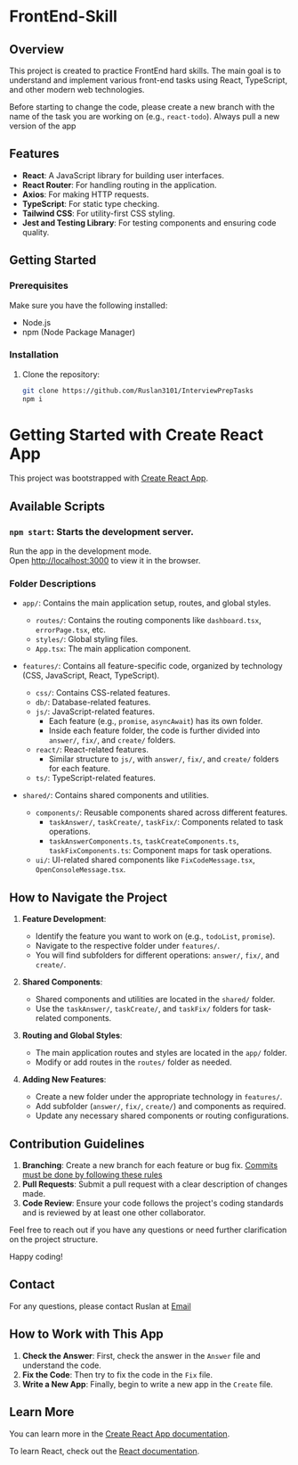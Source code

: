 # FrontEnd-Skill

## Overview

This project is created to practice FrontEnd hard skills. The main goal is to understand and implement various front-end tasks using React, TypeScript, and other modern web technologies.

Before starting to change the code, please create a new branch with the name of the task you are working on (e.g., `react-todo`).
Always pull a new version of the app

## Features

- **React**: A JavaScript library for building user interfaces.
- **React Router**: For handling routing in the application.
- **Axios**: For making HTTP requests.
- **TypeScript**: For static type checking.
- **Tailwind CSS**: For utility-first CSS styling.
- **Jest and Testing Library**: For testing components and ensuring code quality.

## Getting Started

### Prerequisites

Make sure you have the following installed:

- Node.js
- npm (Node Package Manager)

### Installation

1. Clone the repository:
   ```bash
   git clone https://github.com/Ruslan3101/InterviewPrepTasks
   npm i
   ```

# Getting Started with Create React App

This project was bootstrapped with [Create React App](https://github.com/facebook/create-react-app).

## Available Scripts

### `npm start`: Starts the development server.

Run the app in the development mode.\
Open [http://localhost:3000](http://localhost:3000) to view it in the browser.

### Folder Descriptions

- `app/`: Contains the main application setup, routes, and global styles.

  - `routes/`: Contains the routing components like `dashboard.tsx`, `errorPage.tsx`, etc.
  - `styles/`: Global styling files.
  - `App.tsx`: The main application component.

- `features/`: Contains all feature-specific code, organized by technology (CSS, JavaScript, React, TypeScript).

  - `css/`: Contains CSS-related features.
  - `db/`: Database-related features.
  - `js/`: JavaScript-related features.
    - Each feature (e.g., `promise`, `asyncAwait`) has its own folder.
    - Inside each feature folder, the code is further divided into `answer/`, `fix/`, and `create/` folders.
  - `react/`: React-related features.
    - Similar structure to `js/`, with `answer/`, `fix/`, and `create/` folders for each feature.
  - `ts/`: TypeScript-related features.

- `shared/`: Contains shared components and utilities.
  - `components/`: Reusable components shared across different features.
    - `taskAnswer/`, `taskCreate/`, `taskFix/`: Components related to task operations.
    - `taskAnswerComponents.ts`, `taskCreateComponents.ts`, `taskFixComponents.ts`: Component maps for task operations.
  - `ui/`: UI-related shared components like `FixCodeMessage.tsx`, `OpenConsoleMessage.tsx`.

## How to Navigate the Project

1. **Feature Development**:

   - Identify the feature you want to work on (e.g., `todoList`, `promise`).
   - Navigate to the respective folder under `features/`.
   - You will find subfolders for different operations: `answer/`, `fix/`, and `create/`.

2. **Shared Components**:

   - Shared components and utilities are located in the `shared/` folder.
   - Use the `taskAnswer/`, `taskCreate/`, and `taskFix/` folders for task-related components.

3. **Routing and Global Styles**:

   - The main application routes and styles are located in the `app/` folder.
   - Modify or add routes in the `routes/` folder as needed.

4. **Adding New Features**:
   - Create a new folder under the appropriate technology in `features/`.
   - Add subfolder (`answer/`, `fix/`, `create/`) and components as required.
   - Update any necessary shared components or routing configurations.

## Contribution Guidelines

1. **Branching**: Create a new branch for each feature or bug fix.
   [Commits must be done by following these rules](https://www.freecodecamp.org/news/how-to-write-better-git-commit-messages/)
2. **Pull Requests**: Submit a pull request with a clear description of changes made.
3. **Code Review**: Ensure your code follows the project's coding standards and is reviewed by at least one other collaborator.

Feel free to reach out if you have any questions or need further clarification on the project structure.

Happy coding!

## Contact

For any questions, please contact Ruslan at [Email](ruslanlutfullin95@gmail.com)

## How to Work with This App

1. **Check the Answer**: First, check the answer in the `Answer` file and understand the code.
2. **Fix the Code**: Then try to fix the code in the `Fix` file.
3. **Write a New App**: Finally, begin to write a new app in the `Create` file.

## Learn More

You can learn more in the [Create React App documentation](https://facebook.github.io/create-react-app/docs/getting-started).

To learn React, check out the [React documentation](https://reactjs.org/).
